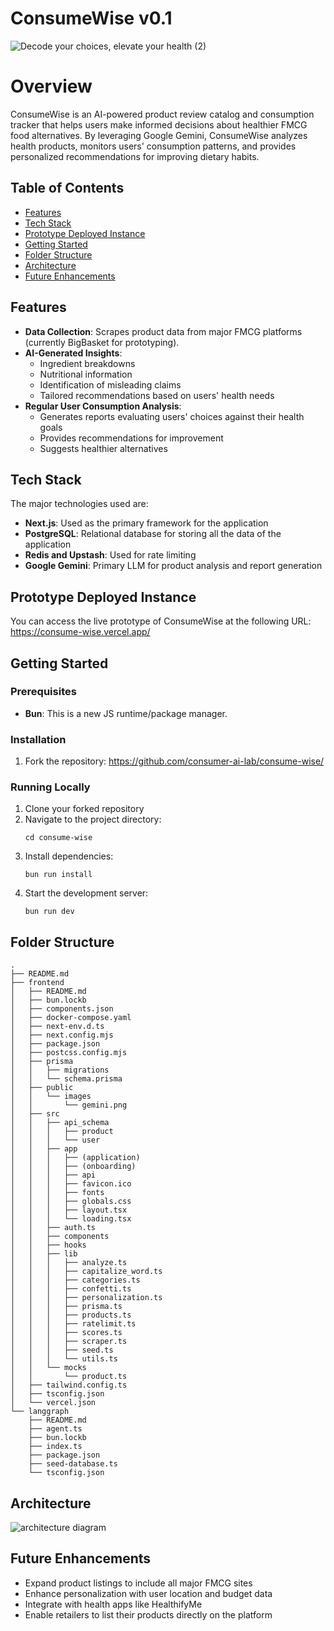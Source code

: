 # ConsumeWise v0.1

![Decode your choices, elevate your health (2)](https://github.com/user-attachments/assets/ccb20e4f-8eac-4ed0-b937-5739b45b59d7)

# Overview

ConsumeWise is an AI-powered product review catalog and consumption tracker that helps users make informed decisions about healthier FMCG food alternatives. By leveraging Google Gemini, ConsumeWise analyzes health products, monitors users' consumption patterns, and provides personalized recommendations for improving dietary habits.

## Table of Contents

- [Features](#features)
- [Tech Stack](#tech-stack)
- [Prototype Deployed Instance](#prototype-deployed-instance)
- [Getting Started](#getting-started)
- [Folder Structure](#folder-structure)
- [Architecture](#architecture)
- [Future Enhancements](#future-enhancements)

## Features

- **Data Collection**: Scrapes product data from major FMCG platforms (currently BigBasket for prototyping).
- **AI-Generated Insights**: 
  - Ingredient breakdowns
  - Nutritional information
  - Identification of misleading claims
  - Tailored recommendations based on users' health needs
- **Regular User Consumption Analysis**: 
  - Generates reports evaluating users' choices against their health goals
  - Provides recommendations for improvement
  - Suggests healthier alternatives


## Tech Stack

The major technologies used are:
- **Next.js**: Used as the primary framework for the application
- **PostgreSQL**: Relational database for storing all the data of the application
- **Redis and Upstash**: Used for rate limiting
- **Google Gemini**: Primary LLM for product analysis and report generation

## Prototype Deployed Instance

You can access the live prototype of ConsumeWise at the following URL:
https://consume-wise.vercel.app/

## Getting Started

### Prerequisites

- **Bun**: This is a new JS runtime/package manager.

### Installation

1. Fork the repository: https://github.com/consumer-ai-lab/consume-wise/

### Running Locally

1. Clone your forked repository
2. Navigate to the project directory:
   ```
   cd consume-wise
   ```
3. Install dependencies:
   ```
   bun run install
   ```
4. Start the development server:
   ```
   bun run dev
   ```

## Folder Structure

```
.
├── README.md
├── frontend
│   ├── README.md
│   ├── bun.lockb
│   ├── components.json
│   ├── docker-compose.yaml
│   ├── next-env.d.ts
│   ├── next.config.mjs
│   ├── package.json
│   ├── postcss.config.mjs
│   ├── prisma
│   │   ├── migrations
│   │   └── schema.prisma
│   ├── public
│   │   └── images
│   │       └── gemini.png
│   ├── src
│   │   ├── api_schema
│   │   │   ├── product
│   │   │   └── user
│   │   ├── app
│   │   │   ├── (application)
│   │   │   ├── (onboarding)
│   │   │   ├── api
│   │   │   ├── favicon.ico
│   │   │   ├── fonts
│   │   │   ├── globals.css
│   │   │   ├── layout.tsx
│   │   │   └── loading.tsx
│   │   ├── auth.ts
│   │   ├── components
│   │   ├── hooks
│   │   ├── lib
│   │   │   ├── analyze.ts
│   │   │   ├── capitalize_word.ts
│   │   │   ├── categories.ts
│   │   │   ├── confetti.ts
│   │   │   ├── personalization.ts
│   │   │   ├── prisma.ts
│   │   │   ├── products.ts
│   │   │   ├── ratelimit.ts
│   │   │   ├── scores.ts
│   │   │   ├── scraper.ts
│   │   │   ├── seed.ts
│   │   │   └── utils.ts
│   │   └── mocks
│   │       └── product.ts
│   ├── tailwind.config.ts
│   ├── tsconfig.json
│   └── vercel.json
└── langgraph
    ├── README.md
    ├── agent.ts
    ├── bun.lockb
    ├── index.ts
    ├── package.json
    ├── seed-database.ts
    └── tsconfig.json
```


## Architecture

![architecture diagram](https://github.com/user-attachments/assets/c32b0fd9-4eb7-484b-83cb-9c8e145b5a12)

## Future Enhancements

- Expand product listings to include all major FMCG sites
- Enhance personalization with user location and budget data
- Integrate with health apps like HealthifyMe
- Enable retailers to list their products directly on the platform
